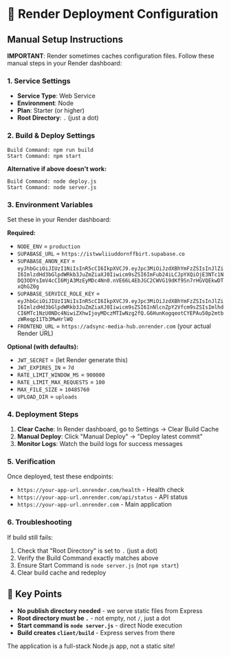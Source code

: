 # 🚀 Render Deployment Configuration

## Manual Setup Instructions

**IMPORTANT**: Render sometimes caches configuration files. Follow these manual steps in your Render dashboard:

### 1. Service Settings
- **Service Type**: Web Service
- **Environment**: Node
- **Plan**: Starter (or higher)
- **Root Directory**: `.` (just a dot)

### 2. Build & Deploy Settings
```
Build Command: npm run build
Start Command: npm start
```

**Alternative if above doesn't work:**
```
Build Command: node deploy.js
Start Command: node server.js
```

### 3. Environment Variables
Set these in your Render dashboard:

**Required:**
- `NODE_ENV` = `production`
- `SUPABASE_URL` = `https://istwwliiuddornffbirt.supabase.co`
- `SUPABASE_ANON_KEY` = `eyJhbGciOiJIUzI1NiIsInR5cCI6IkpXVCJ9.eyJpc3MiOiJzdXBhYmFzZSIsInJlZiI6ImlzdHd3bGlpdWRkb3JuZmZiaXJ0Iiwicm9sZSI6ImFub24iLCJpYXQiOjE3NTc1NDQ3ODYsImV4cCI6MjA3MzEyMDc4Nn0.nVE66L4EbJGC2CWVG19dKf9Sn7rHGVQEkwDTxQhGZ0g`
- `SUPABASE_SERVICE_ROLE_KEY` = `eyJhbGciOiJIUzI1NiIsInR5cCI6IkpXVCJ9.eyJpc3MiOiJzdXBhYmFzZSIsInJlZiI6ImlzdHd3bGlpdWRkb3JuZmZiaXJ0Iiwicm9sZSI6InNlcnZpY2Vfcm9sZSIsImlhdCI6MTc1NzU0NDc4NiwiZXhwIjoyMDczMTIwNzg2fQ.G6HunKogqeotCYEPAu50p2mtbzWReqpI1Tb3MwHrlWQ`
- `FRONTEND_URL` = `https://adsync-media-hub.onrender.com` (your actual Render URL)

**Optional (with defaults):**
- `JWT_SECRET` = (let Render generate this)
- `JWT_EXPIRES_IN` = `7d`
- `RATE_LIMIT_WINDOW_MS` = `900000`
- `RATE_LIMIT_MAX_REQUESTS` = `100`
- `MAX_FILE_SIZE` = `10485760`
- `UPLOAD_DIR` = `uploads`

### 4. Deployment Steps

1. **Clear Cache**: In Render dashboard, go to Settings → Clear Build Cache
2. **Manual Deploy**: Click "Manual Deploy" → "Deploy latest commit"
3. **Monitor Logs**: Watch the build logs for success messages

### 5. Verification

Once deployed, test these endpoints:
- `https://your-app-url.onrender.com/health` - Health check
- `https://your-app-url.onrender.com/api/status` - API status
- `https://your-app-url.onrender.com` - Main application

### 6. Troubleshooting

If build still fails:
1. Check that "Root Directory" is set to `.` (just a dot)
2. Verify the Build Command exactly matches above
3. Ensure Start Command is `node server.js` (not `npm start`)
4. Clear build cache and redeploy

## 🎯 Key Points
- **No publish directory needed** - we serve static files from Express
- **Root directory must be `.`** - not empty, not `/`, just a dot
- **Start command is `node server.js`** - direct Node execution
- **Build creates `client/build`** - Express serves from there

The application is a full-stack Node.js app, not a static site!
